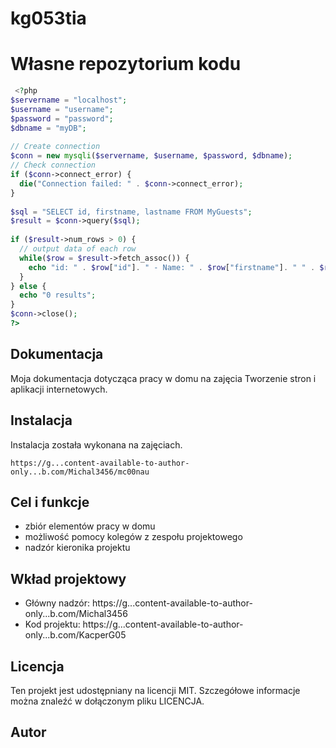 # kg053tia
# Własne repozytorium kodu
 
 
```php
 <?php
$servername = "localhost";
$username = "username";
$password = "password";
$dbname = "myDB";
 
// Create connection
$conn = new mysqli($servername, $username, $password, $dbname);
// Check connection
if ($conn->connect_error) {
  die("Connection failed: " . $conn->connect_error);
}
 
$sql = "SELECT id, firstname, lastname FROM MyGuests";
$result = $conn->query($sql);
 
if ($result->num_rows > 0) {
  // output data of each row
  while($row = $result->fetch_assoc()) {
    echo "id: " . $row["id"]. " - Name: " . $row["firstname"]. " " . $row["lastname"]. "<br>";
  }
} else {
  echo "0 results";
}
$conn->close();
?> 
```
 
## Dokumentacja
 
Moja dokumentacja dotycząca pracy w domu na zajęcia Tworzenie stron i aplikacji internetowych.
## Instalacja
Instalacja została wykonana na zajęciach.
 
```
https://g...content-available-to-author-only...b.com/Michal3456/mc00nau
```
 
## Cel i funkcje
 
* zbiór elementów pracy w domu
* możliwość pomocy kolegów z zespołu projektowego
* nadzór kieronika projektu
 
## Wkład projektowy
 
* Główny nadzór: https://g...content-available-to-author-only...b.com/Michal3456
* Kod projektu: https://g...content-available-to-author-only...b.com/KacperG05
 
## Licencja
 
Ten projekt jest udostępniany na licencji MIT. Szczegółowe informacje można znaleźć w dołączonym pliku LICENCJA.
## Autor
